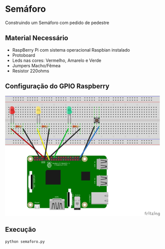 # Semáforo

Construindo um Semáforo com pedido de pedestre

## Material Necessário

* RaspBerry Pi com sistema operacional Raspbian instalado
* Protoboard
* Leds nas cores: Vermelho, Amarelo e Verde
* Jumpers Macho/Fêmea
* Resistor 220ohms

## Configuração do GPIO Raspberry

![Protoboard](image/semaforo.png)

## Execução

```bash
python semaforo.py
```
